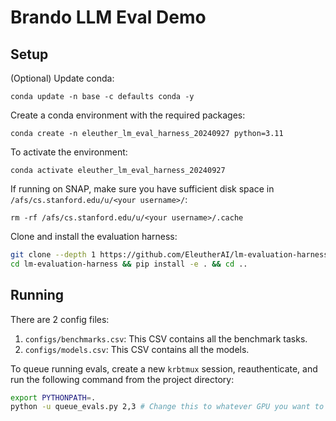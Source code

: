 # Brando LLM Eval Demo


## Setup

(Optional) Update conda:

`conda update -n base -c defaults conda -y`

Create a conda environment with the required packages:

`conda create -n eleuther_lm_eval_harness_20240927 python=3.11`

To activate the environment:

`conda activate eleuther_lm_eval_harness_20240927`

If running on SNAP, make sure you have sufficient disk space in `/afs/cs.stanford.edu/u/<your username>/`:

`rm -rf /afs/cs.stanford.edu/u/<your username>/.cache`

Clone and install the evaluation harness:

```bash
git clone --depth 1 https://github.com/EleutherAI/lm-evaluation-harness
cd lm-evaluation-harness && pip install -e . && cd ..
```

## Running

There are 2 config files: 

1. `configs/benchmarks.csv`: This CSV contains all the benchmark tasks.
2. `configs/models.csv`: This CSV contains all the models.

To queue running evals, create a new `krbtmux` session, reauthenticate, and run the following command
from the project directory:

```bash
export PYTHONPATH=.
python -u queue_evals.py 2,3 # Change this to whatever GPU you want to use.
```
